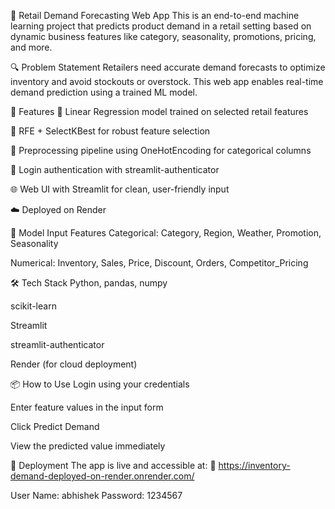 🛒 Retail Demand Forecasting Web App
This is an end-to-end machine learning project that predicts product demand in a retail setting based on dynamic business features like category, seasonality, promotions, pricing, and more.

🔍 Problem Statement
Retailers need accurate demand forecasts to optimize inventory and avoid stockouts or overstock. This web app enables real-time demand prediction using a trained ML model.

🚀 Features
🔢 Linear Regression model trained on selected retail features

🎯 RFE + SelectKBest for robust feature selection

🧹 Preprocessing pipeline using OneHotEncoding for categorical columns

🔐 Login authentication with streamlit-authenticator

🌐 Web UI with Streamlit for clean, user-friendly input

☁️ Deployed on Render

🧠 Model Input Features
Categorical: Category, Region, Weather, Promotion, Seasonality

Numerical: Inventory, Sales, Price, Discount, Orders, Competitor_Pricing

🛠 Tech Stack
Python, pandas, numpy

scikit-learn

Streamlit

streamlit-authenticator

Render (for cloud deployment)

📦 How to Use
Login using your credentials

Enter feature values in the input form

Click Predict Demand

View the predicted value immediately

📁 Deployment
The app is live and accessible at:
🔗 https://inventory-demand-deployed-on-render.onrender.com/

User Name: abhishek
Password: 1234567
